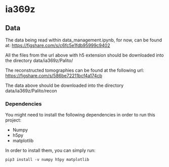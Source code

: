 # ia369z
## Data

The data being read within data_management.ipynb, for now, can be found at:
https://figshare.com/s/c6fc5e1fdb95999c9402

All the files from the url above with h5 extension should be downloaded into
the directory data/ia369z/Palito/

The reconstructed tomographies can be found at the following url:
https://figshare.com/s/586be72211bcf4a174cb

The data above should be downloaded into the directory data/ia369z/Palito/recon

### Dependencies

You might need to install the following dependencies in order to run this
project:

- Numpy
- h5py
- matplotlib

In order to install them, you can simply run:
```
pip3 install -v numpy h5py matplotlib
```

